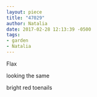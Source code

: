 ```yaml
---
layout: piece
title: "47029"
author: Natalia
date: 2017-02-28 12:13:39 -0500
tags:
- garden
- Natalia
---
```


Flax

looking the same

bright red toenails
